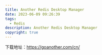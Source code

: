 ```yaml
---
title: Another Redis Desktop Manager
date: 2023-06-09 09:26:39
tags:
  - Redis
description: Another Redis Desktop Manager
copyright: true
---
```


下载地址：https://goanother.com/cn/


